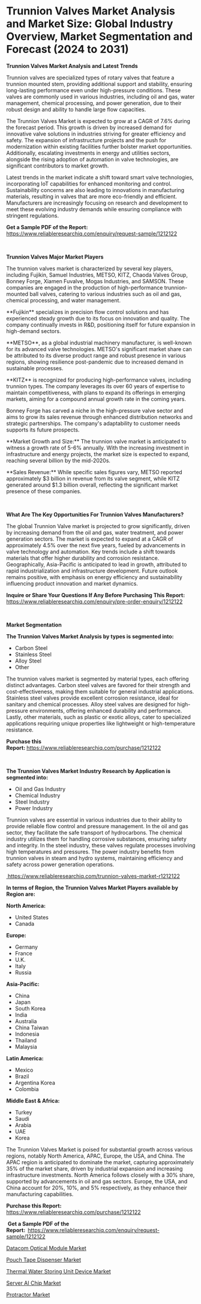 <p><h1>Trunnion Valves Market Analysis and Market Size: Global Industry Overview, Market Segmentation and Forecast (2024 to 2031)</h1></p><p><strong>Trunnion Valves Market Analysis and Latest Trends</strong></p>
<p><p>Trunnion valves are specialized types of rotary valves that feature a trunnion mounted stem, providing additional support and stability, ensuring long-lasting performance even under high-pressure conditions. These valves are commonly used in various industries, including oil and gas, water management, chemical processing, and power generation, due to their robust design and ability to handle large flow capacities.</p><p>The Trunnion Valves Market is expected to grow at a CAGR of 7.6% during the forecast period. This growth is driven by increased demand for innovative valve solutions in industries striving for greater efficiency and safety. The expansion of infrastructure projects and the push for modernization within existing facilities further bolster market opportunities. Additionally, escalating investments in energy and utilities sectors, alongside the rising adoption of automation in valve technologies, are significant contributors to market growth.</p><p>Latest trends in the market indicate a shift toward smart valve technologies, incorporating IoT capabilities for enhanced monitoring and control. Sustainability concerns are also leading to innovations in manufacturing materials, resulting in valves that are more eco-friendly and efficient. Manufacturers are increasingly focusing on research and development to meet these evolving industry demands while ensuring compliance with stringent regulations.</p></p>
<p><strong>Get a Sample PDF of the Report:&nbsp;</strong> <a href="https://www.reliableresearchiq.com/enquiry/request-sample/1212122?utm_campaign=100&utm_medium=2&utm_source=Github&utm_content=ia&utm_term=06102024&utm_id=trunnion-valves">https://www.reliableresearchiq.com/enquiry/request-sample/1212122</a></p>
<p>&nbsp;</p>
<p><strong>Trunnion Valves Major Market Players</strong></p>
<p><p>The trunnion valves market is characterized by several key players, including Fujikin, Samuel Industries, METSO, KITZ, Chaoda Valves Group, Bonney Forge, Xiamen Fuvalve, Mogas Industries, and SAMSON. These companies are engaged in the production of high-performance trunnion-mounted ball valves, catering to various industries such as oil and gas, chemical processing, and water management.</p><p>**Fujikin** specializes in precision flow control solutions and has experienced steady growth due to its focus on innovation and quality. The company continually invests in R&D, positioning itself for future expansion in high-demand sectors.</p><p>**METSO**, as a global industrial machinery manufacturer, is well-known for its advanced valve technologies. METSO's significant market share can be attributed to its diverse product range and robust presence in various regions, showing resilience post-pandemic due to increased demand in sustainable processes.</p><p>**KITZ** is recognized for producing high-performance valves, including trunnion types. The company leverages its over 60 years of expertise to maintain competitiveness, with plans to expand its offerings in emerging markets, aiming for a compound annual growth rate in the coming years.</p><p>Bonney Forge has carved a niche in the high-pressure valve sector and aims to grow its sales revenue through enhanced distribution networks and strategic partnerships. The company's adaptability to customer needs supports its future prospects.</p><p>**Market Growth and Size:** The trunnion valve market is anticipated to witness a growth rate of 5-6% annually. With the increasing investment in infrastructure and energy projects, the market size is expected to expand, reaching several billion by the mid-2020s.</p><p>**Sales Revenue:** While specific sales figures vary, METSO reported approximately $3 billion in revenue from its valve segment, while KITZ generated around $1.3 billion overall, reflecting the significant market presence of these companies.</p></p>
<p>&nbsp;</p>
<p><strong>What Are The Key Opportunities For Trunnion Valves Manufacturers?</strong></p>
<p><p>The global Trunnion Valve market is projected to grow significantly, driven by increasing demand from the oil and gas, water treatment, and power generation sectors. The market is expected to expand at a CAGR of approximately 4.5% over the next five years, fueled by advancements in valve technology and automation. Key trends include a shift towards materials that offer higher durability and corrosion resistance. Geographically, Asia-Pacific is anticipated to lead in growth, attributed to rapid industrialization and infrastructure development. Future outlook remains positive, with emphasis on energy efficiency and sustainability influencing product innovation and market dynamics.</p></p>
<p><strong>Inquire or Share Your Questions If Any Before Purchasing This Report:</strong> <a href="https://www.reliableresearchiq.com/enquiry/pre-order-enquiry/1212122?utm_campaign=100&utm_medium=2&utm_source=Github&utm_content=ia&utm_term=06102024&utm_id=trunnion-valves">https://www.reliableresearchiq.com/enquiry/pre-order-enquiry/1212122</a></p>
<p>&nbsp;</p>
<p><strong>Market Segmentation</strong></p>
<p><strong>The Trunnion Valves Market Analysis by types is segmented into:</strong></p>
<p><ul><li>Carbon Steel</li><li>Stainless Steel</li><li>Alloy Steel</li><li>Other</li></ul></p>
<p><p>The trunnion valves market is segmented by material types, each offering distinct advantages. Carbon steel valves are favored for their strength and cost-effectiveness, making them suitable for general industrial applications. Stainless steel valves provide excellent corrosion resistance, ideal for sanitary and chemical processes. Alloy steel valves are designed for high-pressure environments, offering enhanced durability and performance. Lastly, other materials, such as plastic or exotic alloys, cater to specialized applications requiring unique properties like lightweight or high-temperature resistance.</p></p>
<p><strong>Purchase this Report:&nbsp;</strong><a href="https://www.reliableresearchiq.com/purchase/1212122?utm_campaign=100&utm_medium=2&utm_source=Github&utm_content=ia&utm_term=06102024&utm_id=trunnion-valves">https://www.reliableresearchiq.com/purchase/1212122</a></p>
<p>&nbsp;</p>
<p><strong>The Trunnion Valves Market Industry Research by Application is segmented into:</strong></p>
<p><ul><li>Oil and Gas Industry</li><li>Chemical Industry</li><li>Steel Industry</li><li>Power Industry</li></ul></p>
<p><p>Trunnion valves are essential in various industries due to their ability to provide reliable flow control and pressure management. In the oil and gas sector, they facilitate the safe transport of hydrocarbons. The chemical industry utilizes them for handling corrosive substances, ensuring safety and integrity. In the steel industry, these valves regulate processes involving high temperatures and pressures. The power industry benefits from trunnion valves in steam and hydro systems, maintaining efficiency and safety across power generation operations.</p></p>
<p><a href="https://www.reliableresearchiq.com/trunnion-valves-market-r1212122?utm_campaign=100&utm_medium=2&utm_source=Github&utm_content=ia&utm_term=06102024&utm_id=trunnion-valves">&nbsp;https://www.reliableresearchiq.com/trunnion-valves-market-r1212122</a></p>
<p><strong>In terms of Region, the Trunnion Valves Market Players available by Region are:</strong></p>
<p>
    <p> <strong> North America: </strong>
        <ul>
            <li>United States</li>
            <li>Canada</li>
        </ul>
        </p> 
    <p> <strong> Europe: </strong>
        <ul>
            <li>Germany</li>
            <li>France</li>
            <li>U.K.</li>
            <li>Italy</li>
            <li>Russia</li>
        </ul>
        </p> 
    <p> <strong> Asia-Pacific: </strong>
        <ul>
            <li>China</li>
            <li>Japan</li>
            <li>South Korea</li>
            <li>India</li>
            <li>Australia</li>
            <li>China Taiwan</li>
            <li>Indonesia</li>
            <li>Thailand</li>
            <li>Malaysia</li>
        </ul>
        </p> 
    <p> <strong> Latin America: </strong>
        <ul>
            <li>Mexico</li>
            <li>Brazil</li>
            <li>Argentina Korea</li>
            <li>Colombia</li>
        </ul>
        </p> 
    <p> <strong> Middle East & Africa: </strong>
        <ul>
            <li>Turkey</li>
            <li>Saudi</li>
            <li>Arabia</li>
            <li>UAE</li>
            <li>Korea</li>
        </ul>
    </p>
    </p>
<p><p>The Trunnion Valves Market is poised for substantial growth across various regions, notably North America, APAC, Europe, the USA, and China. The APAC region is anticipated to dominate the market, capturing approximately 35% of the market share, driven by industrial expansion and increasing infrastructure investments. North America follows closely with a 30% share, supported by advancements in oil and gas sectors. Europe, the USA, and China account for 20%, 10%, and 5% respectively, as they enhance their manufacturing capabilities.</p></p>
<p><strong>Purchase this Report: </strong><a href="https://www.reliableresearchiq.com/purchase/1212122?utm_campaign=100&utm_medium=2&utm_source=Github&utm_content=ia&utm_term=06102024&utm_id=trunnion-valves">https://www.reliableresearchiq.com/purchase/1212122</a></p>
<p>&nbsp;<strong>Get a Sample PDF of the Report:&nbsp;&nbsp;</strong><a href="https://www.reliableresearchiq.com/enquiry/request-sample/1212122?utm_campaign=100&utm_medium=2&utm_source=Github&utm_content=ia&utm_term=06102024&utm_id=trunnion-valves">https://www.reliableresearchiq.com/enquiry/request-sample/1212122</a></p>
<p><strong></strong></p>
<p><p><a href="https://issuu.com/reportprime-2/docs/datacom-optical-module-market-size-_293f4d7ce5e946?utm_campaign=100&utm_medium=2&utm_source=Github&utm_content=ia&utm_term=06102024&utm_id=trunnion-valves">Datacom Optical Module Market</a></p><p><a href="https://www.linkedin.com/pulse/pouch-tape-dispenser-market-evolution-regional-adaptations-innovation-nx15e?utm_campaign=100&utm_medium=2&utm_source=Github&utm_content=ia&utm_term=06102024&utm_id=trunnion-valves">Pouch Tape Dispenser Market</a></p><p><a href="https://github.com/AlesiaDushku485/Market-Research-Report-List-1/blob/main/thermal-water-storing-unit-device-market.md?utm_campaign=100&utm_medium=2&utm_source=Github&utm_content=ia&utm_term=06102024&utm_id=trunnion-valves">Thermal Water Storing Unit Device Market</a></p><p><a href="https://issuu.com/reportprime-2/docs/server-ai-chip-market-size-2030.ppt_6158c72f7aafaf?utm_campaign=100&utm_medium=2&utm_source=Github&utm_content=ia&utm_term=06102024&utm_id=trunnion-valves">Server AI Chip Market</a></p><p><a href="https://www.linkedin.com/pulse/protractor-market-essentials-key-players-demand-drivers-roi-potential-kptfe?utm_campaign=100&utm_medium=2&utm_source=Github&utm_content=ia&utm_term=06102024&utm_id=trunnion-valves">Protractor Market</a></p></p>